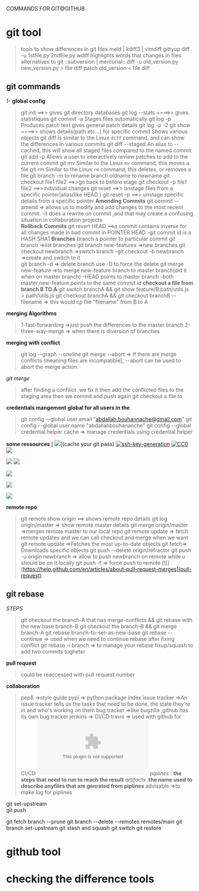 COMMANDS FOR GIT@GITHUB



# git tool
> tools to show differences in git files
> meld | kdiff3 | vimdiff 
> gittyup
> diff -u 1stfile.py 2ndfile.py
> wdiff highlights words that changes in files
> alternatives to git ::subversion | mercurial::
diff -u old_version.py new_version.py > file.diff
patch old_version < file.diff

## git commands 
1- **global config** 
> git init ==>> gives git directory databases
> git log --stats ====>> gives statistiques
>git commit -a Stages files automatically
>git log -p Produces patch text gives general patch details git log -p -2
>git show  ====>> shows  details(path etc...) for specific commit Shows various objects
>git diff Is similar to the Linux `diff` command, and can show the differences in various commits
>git diff --staged An alias to --cached, this will show all staged files compared to the named commit
>git add -p Allows a user to interactively review patches to add to the current commit
>git mv Similar to the Linux `mv` command, this moves a file
>git rm Similar to the Linux `rm` command, this deletes, or removes a file
>git branch -m <oldname> <newname> to rename branch oldname to newname
>git checkout file1 file2 ==>>go back to before stage 
>git checkout -p file1 file2 ==>>individual changes
>git reset ==>> unstage files from a specific pointer|alias(like HEAD )
>git reset -p ==>> unstage specific details from a specific pointer
**Amending Commits**
>git commit --amend =>  allows us to modify and add changes to the most recent commit. 
> -it does a rewrite on commit ,and that may create a confusing situation in collaboration projects	 
**Rollback Commits**
>git revert HEAD ==>a commit contains inverse for all changes made in bad commit in POINTER HEAD
> -git commit id is a HASH SHA1
**Branches**
>branch a pointer to particular commit
>git branch =>list branches
>git branch new-features =>new branches
>git checkout newbranch =>switch branch
> -git checkout -b newbranch =>create and switch to it	
>git branch  -d => delete branch use -D to force the delete
>git merge new-feature =>to merge new-feature branch to master branch(did it when on master branch)
> -HEAD points to master branch
> -both master,new-feature points to the same commit id
**checkout a file from branch B TO A**
>git switch branchA && git show feature/B:path/utils.js > path/utils.js
>git checkout branchA && git checkout branchB -- filename => this would cp file "filename" from B to A

**merging Algorithms**
> 1-fast-forwarding =>just push the differences to the master branch
> 2-three-way-merge => when there is diversion of branches

**merging with conflict**

>git log --graph --oneline
>git merge --abort => If there are merge conflicts (meaning files are incompatible), --abort can be used to abort the merge action.

*git merge*
>after finding a  confilict ,we fix it then add the conflicted files 
>to the staging area then we commit and push again
>git checkout a file to


**credentials mangement**
**global for all users in the**
> git config --global user.email "abdallah.bouhannache@gmail.com"
> git config --global user.name  "abdallahbouhananche"
> git config --global credential.helper cache => manage credentials using credential.helper

**some ressources**
[ ![](https://help.github.com/en/articles/caching-your-github-password-in-git)](cache your git pass)
[ ![ssh-key-generation](https://help.github.com/en/articles/generating-an-ssh-key)](ssh-key-generation)
[![CC0](http://mirrors.creativecommons.org/presskit/buttons/88x31/svg/cc-zero.svg)](LICENSE)
[![](https://help.github.com/en/github/collaborating-with-issues-and-pull-requests/about-merge-conflicts)]()

[![](https://help.github.com/en/github/collaborating-with-issues-and-pull-requests/resolving-a-merge-conflict-using-the-command-line)](resolv-merge)
[![](http://google.github.io/styleguide/)](1)

[![](https://help.github.com/en/articles/about-pull-request-reviews)](1)

[![](https://medium.com/osedea/the-perfect-code-review-process-845e6ba5c31)](1)

[![](https://smartbear.com/learn/code-review/what-is-code-review/)](1)



**remote repo**
>git remote show origin ==> shows remote repo details
>git log origin/master => show remote master details
>git merge origin/master =>merges remote master to our local repo
>git remote update => fetch remote updates and we can call checkout and merge when we want
>git remote update =>Fetches the most up-to-date objects
>git fetch=> Downloads specific objects
>git push --delete origin/refractor
>git push -u origin newbranch => allow to push newbranch on remote while u should be on it locally
>git push -f => force push to remote
[![](https://help.github.com/en/articles/about-pull-request-merges](pull-request)

## **git rebase**
*STEPS*
>git checkout the branch-A that has merge-conflicts && git rebase with the new base branch-B
>git checkout the branch-B && git merge branch-A
>git rebase branch-to-set-as-new-base
>git rebase --continue => used when we need to continue rebase after fixing conflict
>git rebase -i branch => to manage your rebase fixup/squash to add two commits togheter 


**pull request**
>could be reaccessed with pull request number



**collaboration**
>pep8 =>style guide 
>pypi => python package index
>issue tracker  =>An issue tracker tells us the tasks that need to be done, the state they're in and who's working on them
>bug tracker =>like bugzilla ,github has its own bug tracker
>jenkins => CI/CD 
>travis => used with github for CI/CD [![](www.travis-ci.com)](travis)
>*piplines* : **the steps that need to run to reach the result**
>*artifacts* :**the name used to describe anyfiles that are genrated from piplines**
>advisable =>to make log for piplines




git set-upstream  
git push

git fetch branch --prune
git branch --delete --remotes remotes/main
git branch set-upstream
git stash and squash
git switch
git restore


# github tool



# checking the difference tools
